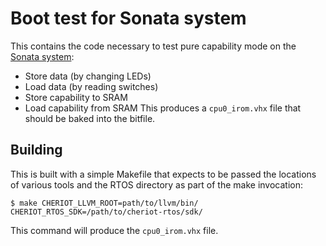 Boot test for Sonata system
==========================

This contains the code necessary to test pure capability mode on the [Sonata system](https://github.com/marnovandermaas/sonata-system/tree/cheri_baremetal):
- Store data (by changing LEDs)
- Load data (by reading switches)
- Store capability to SRAM
- Load capability from SRAM
This produces a `cpu0_irom.vhx` file that should be baked into the bitfile.


Building
--------

This is built with a simple Makefile that expects to be passed the locations of various tools and the RTOS directory as part of the make invocation:

```
$ make CHERIOT_LLVM_ROOT=path/to/llvm/bin/ CHERIOT_RTOS_SDK=/path/to/cheriot-rtos/sdk/
```

This command will produce the `cpu0_irom.vhx` file.


